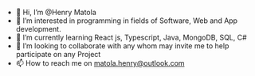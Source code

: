 - 👋 Hi, I’m @Henry Matola
- 👀 I’m interested in programming in fields of Software, Web and App development.
- 🌱 I’m currently learning React js, Typescript, Java, MongoDB, SQL, C#
- 💞️ I’m looking to collaborate with any whom may invite me to help participate on any Project
- 📫 How to reach me on matola.henry@outlook.com
